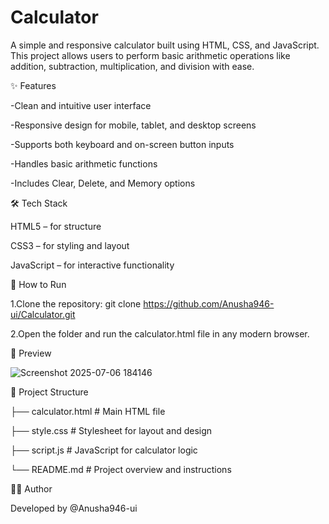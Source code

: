 # Calculator
A simple and responsive calculator built using HTML, CSS, and JavaScript. This project allows users to perform basic arithmetic operations like addition, subtraction, multiplication, and division with ease.



✨ Features

-Clean and intuitive user interface

-Responsive design for mobile, tablet, and desktop screens
 
-Supports both keyboard and on-screen button inputs

-Handles basic arithmetic functions

-Includes Clear, Delete, and Memory options 



🛠️ Tech Stack

HTML5 – for structure

CSS3 – for styling and layout

JavaScript – for interactive functionality



🚀 How to Run

1.Clone the repository:
git clone https://github.com/Anusha946-ui/Calculator.git

2.Open the folder and run the calculator.html file in any modern browser.



📸 Preview

![Screenshot 2025-07-06 184146](https://github.com/user-attachments/assets/a69e7c11-b8dd-4c43-9af1-2ad62302f02a)





📁 Project Structure


├── calculator.html   # Main HTML file

├── style.css         # Stylesheet for layout and design

├── script.js         # JavaScript for calculator logic

└── README.md         # Project overview and instructions



🙋‍♀️ Author

Developed by @Anusha946-ui

